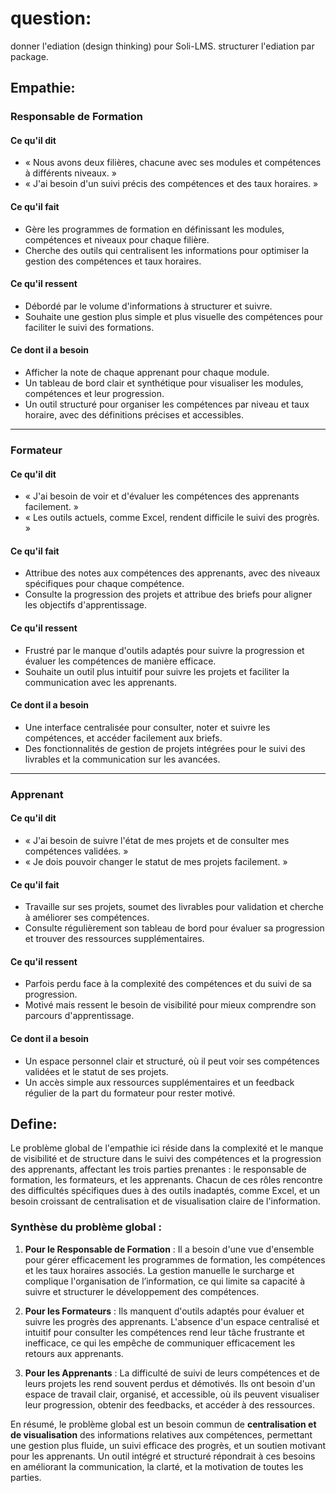 # question:

donner l'ediation (design thinking) pour Soli-LMS.
structurer l'ediation par package.

## Empathie:

### Responsable de Formation

#### Ce qu'il dit

- « Nous avons deux filières, chacune avec ses modules et compétences à différents niveaux. »
- « J'ai besoin d'un suivi précis des compétences et des taux horaires. »

#### Ce qu'il fait

- Gère les programmes de formation en définissant les modules, compétences et niveaux pour chaque filière.
- Cherche des outils qui centralisent les informations pour optimiser la gestion des compétences et taux horaires.

#### Ce qu'il ressent

- Débordé par le volume d'informations à structurer et suivre.
- Souhaite une gestion plus simple et plus visuelle des compétences pour faciliter le suivi des formations.

#### Ce dont il a besoin

- Afficher la note de chaque apprenant pour chaque module.
- Un tableau de bord clair et synthétique pour visualiser les modules, compétences et leur progression.
- Un outil structuré pour organiser les compétences par niveau et taux horaire, avec des définitions précises et accessibles.

---

### Formateur

#### Ce qu'il dit

- « J'ai besoin de voir et d'évaluer les compétences des apprenants facilement. »
- « Les outils actuels, comme Excel, rendent difficile le suivi des progrès. »

#### Ce qu'il fait

- Attribue des notes aux compétences des apprenants, avec des niveaux spécifiques pour chaque compétence.
- Consulte la progression des projets et attribue des briefs pour aligner les objectifs d'apprentissage.

#### Ce qu'il ressent

- Frustré par le manque d'outils adaptés pour suivre la progression et évaluer les compétences de manière efficace.
- Souhaite un outil plus intuitif pour suivre les projets et faciliter la communication avec les apprenants.

#### Ce dont il a besoin

- Une interface centralisée pour consulter, noter et suivre les compétences, et accéder facilement aux briefs.
- Des fonctionnalités de gestion de projets intégrées pour le suivi des livrables et la communication sur les avancées.

---

### Apprenant

#### Ce qu'il dit

- « J'ai besoin de suivre l'état de mes projets et de consulter mes compétences validées. »
- « Je dois pouvoir changer le statut de mes projets facilement. »

#### Ce qu'il fait

- Travaille sur ses projets, soumet des livrables pour validation et cherche à améliorer ses compétences.
- Consulte régulièrement son tableau de bord pour évaluer sa progression et trouver des ressources supplémentaires.

#### Ce qu'il ressent

- Parfois perdu face à la complexité des compétences et du suivi de sa progression.
- Motivé mais ressent le besoin de visibilité pour mieux comprendre son parcours d'apprentissage.

#### Ce dont il a besoin

- Un espace personnel clair et structuré, où il peut voir ses compétences validées et le statut de ses projets.
- Un accès simple aux ressources supplémentaires et un feedback régulier de la part du formateur pour rester motivé.

## Define:

Le problème global de l'empathie ici réside dans la complexité et le manque de visibilité et de structure dans le suivi des compétences et la progression des apprenants, affectant les trois parties prenantes : le responsable de formation, les formateurs, et les apprenants. Chacun de ces rôles rencontre des difficultés spécifiques dues à des outils inadaptés, comme Excel, et un besoin croissant de centralisation et de visualisation claire de l'information.

### Synthèse du problème global :

1. **Pour le Responsable de Formation** : Il a besoin d'une vue d'ensemble pour gérer efficacement les programmes de formation, les compétences et les taux horaires associés. La gestion manuelle le surcharge et complique l'organisation de l’information, ce qui limite sa capacité à suivre et structurer le développement des compétences.

2. **Pour les Formateurs** : Ils manquent d'outils adaptés pour évaluer et suivre les progrès des apprenants. L'absence d'un espace centralisé et intuitif pour consulter les compétences rend leur tâche frustrante et inefficace, ce qui les empêche de communiquer efficacement les retours aux apprenants.

3. **Pour les Apprenants** : La difficulté de suivi de leurs compétences et de leurs projets les rend souvent perdus et démotivés. Ils ont besoin d'un espace de travail clair, organisé, et accessible, où ils peuvent visualiser leur progression, obtenir des feedbacks, et accéder à des ressources.

En résumé, le problème global est un besoin commun de **centralisation et de visualisation** des informations relatives aux compétences, permettant une gestion plus fluide, un suivi efficace des progrès, et un soutien motivant pour les apprenants. Un outil intégré et structuré répondrait à ces besoins en améliorant la communication, la clarté, et la motivation de toutes les parties.
